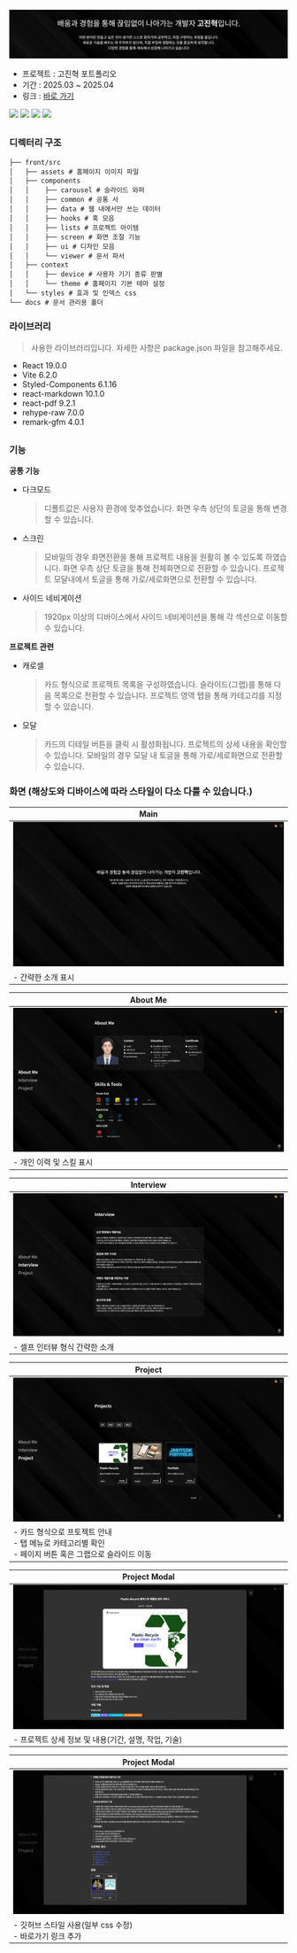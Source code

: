 ![logo](https://raw.githubusercontent.com/JinhyeokKo/Portfolio/main/docs/logo.png)

* 프로젝트 : 고진혁 포트폴리오
* 기간 : 2025.03 ~ 2025.04
* 링크 : [바로 가기](https://jinhyeokko.pages.dev/)

<img src="https://img.shields.io/badge/react-61DAFB?style=for-the-badge&logo=react&logoColor=black"/> <img src="https://img.shields.io/badge/Vite-646CFF?style=for-the-badge&logo=vite&logoColor=white"/> <img src="https://img.shields.io/badge/styledcomponents-DB7093?style=for-the-badge&logo=styledcomponents&logoColor=white"/> <img src="https://img.shields.io/badge/cloudflarepages-F38020?style=for-the-badge&logo=cloudflarepages&logoColor=white"/>
##
### 디렉터리 구조
```
├── front/src
│   ├── assets # 홈페이지 이미지 파일
│   ├── components
│   │    ├── carousel # 슬라이드 와퍼
│   │    ├── common # 공통 사
│   │    ├── data # 웹 내에서만 쓰는 데이터
│   │    ├── hooks # 훅 모음
│   │    ├── lists # 프로젝트 아이템
│   │    ├── screen # 화면 조절 기능
│   │    ├── ui # 디자인 모음
│   │    └── viewer # 문서 파서
│   ├── context
│   │    ├── device # 사용자 기기 종류 판별
│   │    └── theme # 홈페이지 기본 테마 설정
│   └── styles # 효과 및 인덱스 css
└── docs # 문서 관리용 폴더
```

### 라이브러리
> 사용한 라이브러리입니다. 자세한 사항은 package.json 파일을 참고해주세요.
* React 19.0.0
* Vite 6.2.0
* Styled-Components 6.1.16
* react-markdown 10.1.0
* react-pdf 9.2.1
* rehype-raw 7.0.0
* remark-gfm 4.0.1

##
### 기능
**공통 기능**
* 다크모드
  > 디폴트값은 사용자 환경에 맞추었습니다.
  > 화면 우측 상단의 토글을 통해 변경할 수 있습니다.
* 스크린
  > 모바일의 경우 화면전환을 통해 프로젝트 내용을 원활히 볼 수 있도록 하였습니다.
  > 화면 우측 상단 토글을 통해 전체화면으로 전환할 수 있습니다.
  > 프로젝트 모달내에서 토글을 통해 가로/세로화면으로 전환할 수 있습니다.
* 사이드 네비게이션
  > 1920px 이상의 디바이스에서 사이드 네비게이션을 통해 각 섹션으로 이동할 수 있습니다.

**프로젝트 관련**
* 캐로셀
  > 카드 형식으로 프로젝트 목록을 구성하였습니다.
  > 슬라이드(그랩)를 통해 다음 목록으로 전환할 수 있습니다.
  > 프로젝트 영역 탭을 통해 카테고리를 지정할 수 있습니다.
* 모달
  > 카드의 디테일 버튼을 클릭 시 활성화됩니다.
  > 프로젝트의 상세 내용을 확인할 수 있습니다.
  > 모바일의 경우 모달 내 토글을 통해 가로/세로화면으로 전환할 수 있습니다.


### 화면 (해상도와 디바이스에 따라 스타일이 다소 다를 수 있습니다.)
|Main|
|----|
|![section1](https://raw.githubusercontent.com/JinhyeokKo/Portfolio/main/docs/section1.jpg)|
|- 간략한 소개 표시|

|About Me|
|--------|
|![section2](https://raw.githubusercontent.com/JinhyeokKo/Portfolio/main/docs/section2.jpg)|
|- 개인 이력 및 스킬 표시|

|Interview|
|--------|
|![section3](https://raw.githubusercontent.com/JinhyeokKo/Portfolio/main/docs/section3.jpg)|
|- 셀프 인터뷰 형식 간략한 소개|

|Project|
|--------|
|![section4](https://raw.githubusercontent.com/JinhyeokKo/Portfolio/main/docs/section4.jpg)|
|- 카드 형식으로 프토젝트 안내<br/>- 탭 메뉴로 카테고리별 확인<br/>- 페이지 버튼 혹은 그랩으로 슬라이드 이동|

|Project Modal|
|--------|
|![modal1](https://raw.githubusercontent.com/JinhyeokKo/Portfolio/main/docs/modal1.jpeg)|
|- 프로젝트 상세 정보 및 내용(기간, 설명, 작업, 기술)|

|Project Modal|
|--------|
|![modal2](https://raw.githubusercontent.com/JinhyeokKo/Portfolio/main/docs/modal2.jpeg)|
|- 깃허브 스타일 사용(일부 css 수정)<br/>- 바로가기 링크 추가|
